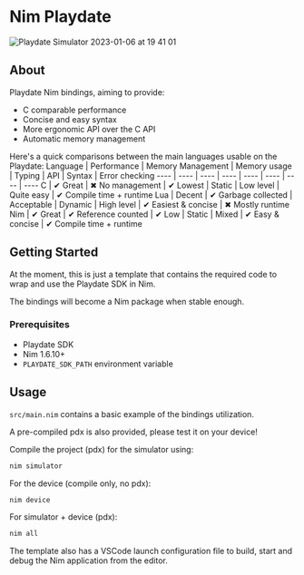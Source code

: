 # Nim Playdate
![Playdate Simulator 2023-01-06 at 19 41 01](https://user-images.githubusercontent.com/19392104/211077589-09d1c9ee-02a4-4804-8c2b-6a8ad1850ec3.png)

## About
Playdate Nim bindings, aiming to provide:
- C comparable performance
- Concise and easy syntax
- More ergonomic API over the C API
- Automatic memory management

Here's a quick comparisons between the main languages usable on the Playdate:
Language | Performance | Memory Management | Memory usage | Typing | API | Syntax | Error checking
---- | ---- | ---- | ---- | ---- | ---- | ---- | ----
C | ✔ Great | ✖ No management | ✔ Lowest | Static | Low level | Quite easy | ✔ Compile time + runtime
Lua | Decent | ✔ Garbage collected | Acceptable | Dynamic | High level | ✔ Easiest & concise | ✖ Mostly runtime
Nim | ✔ Great | ✔ Reference counted | ✔ Low | Static | Mixed | ✔ Easy & concise | ✔ Compile time + runtime

## Getting Started

At the moment, this is just a template that contains the required code to wrap and use the Playdate SDK in Nim.

The bindings will become a Nim package when stable enough.

### Prerequisites

- Playdate SDK
- Nim 1.6.10+
- `PLAYDATE_SDK_PATH` environment variable

## Usage

`src/main.nim` contains a basic example of the bindings utilization.

A pre-compiled pdx is also provided, please test it on your device!

Compile the project (pdx) for the simulator using:
```sh
nim simulator
```
For the device (compile only, no pdx):
```sh
nim device
```
For simulator + device (pdx):
```sh
nim all
```

The template also has a VSCode launch configuration file to build, start and debug the Nim application from the editor.
